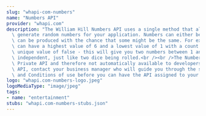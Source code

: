 ```yaml
---
slug: "whapi-com-numbers"
name: "Numbers API"
provider: "whapi.com"
description: "The William Hill Numbers API uses a single method that allows you to\
  \ generate random numbers for your application. Numbers can either be unique or\
  \ can be produced with the chance that some might be the same. For example, you\
  \ can have a highest value of 6 and a lowest value of 1 with a count of 2 with a\
  \ unique value of false - this will give you two numbers between 1 and 6 which are\
  \ independent, just like two dice being rolled.<br /><br />The Numbers API is a\
  \ Private API and therefore not automatically available to developers. To use this\
  \ API, contact your business manager who will guide you through the separate Terms\
  \ and Conditions of use before you can have the API assigned to your application."
logo: "whapi.com-numbers-logo.jpeg"
logoMediaType: "image/jpeg"
tags:
- name: "entertainment"
stubs: "whapi.com-numbers-stubs.json"
---
```

